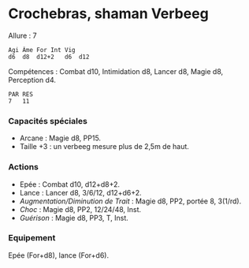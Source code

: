 # Crochebras, shaman Verbeeg

Allure : 7

	Agi	Âme	For	Int	Vig
	d6	d8	d12+2	d6	d12

Compétences : Combat d10, Intimidation d8, Lancer d8, Magie d8, Perception d4.

	PAR	RES
	7	11

### Capacités spéciales
- Arcane : Magie d8, PP15.
- Taille +3 : un verbeeg mesure plus de 2,5m de haut.

### Actions
- Epée : Combat d10, d12+d8+2.
- Lance : Lancer d8, 3/6/12, d12+d6+2.
- _Augmentation/Diminution de Trait_ : Magie d8, PP2, portée 8, 3(1/rd).
- _Choc_ : Magie d8, PP2, 12/24/48, Inst.
- _Guérison_ : Magie d8, PP3, T, Inst.

### Equipement
Epée (For+d8), lance (For+d6).
